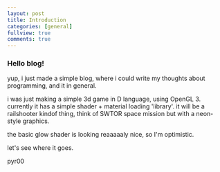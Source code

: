 ```yaml
---
layout: post
title: Introduction
categories: [general]
fullview: true
comments: true
---
```


### Hello blog!

yup, i just made a simple blog, where i could write my thoughts about programming, and it in general.

i was just making a simple 3d game in D language, using OpenGL 3. currently it has a simple shader + material loading 'library'. it will be a railshooter kindof thing, think of SWTOR space mission but with a neon-style graphics.

the basic glow shader is looking reaaaaaly nice, so I'm optimistic.

let's see where it goes.

pyr00
